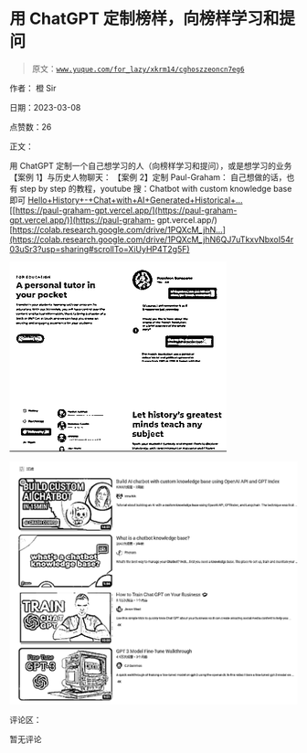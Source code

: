 # 用 ChatGPT 定制榜样，向榜样学习和提问

> 原文：[`www.yuque.com/for_lazy/xkrm14/cghoszzeoncn7eg6`](https://www.yuque.com/for_lazy/xkrm14/cghoszzeoncn7eg6)



作者： 橙 Sir 

日期：2023-03-08 

点赞数：26 

正文： 

用 ChatGPT 定制一个自己想学习的人（向榜样学习和提问），或是想学习的业务 【案例 1】与历史人物聊天： 【案例 2】定制 Paul-Graham： 自己想做的话，也有 step by step 的教程，youtube 搜：Chatbot with custom knowledge base 即可 [Hello+History+-+Chat+with+AI+Generated+Historical+...](https://www.hellohistory.ai/) [[https://paul-graham-gpt.vercel.app/](https://paul-graham-gpt.vercel.app/)](https://paul-graham- gpt.vercel.app/)[https://colab.research.google.com/drive/1PQXcM_jhN...](https://colab.research.google.com/drive/1PQXcM_jhN6QJ7uTkxvNbxoI54r03uSr3?usp=sharing#scrollTo=XiUyHP4T2g5F) 

![](img/dc084d1b0324cbb702806081efd076a8.png)  

![](img/aa06f0f742a5cc9856694db4875bf5f6.png) 

评论区： 

暂无评论 

